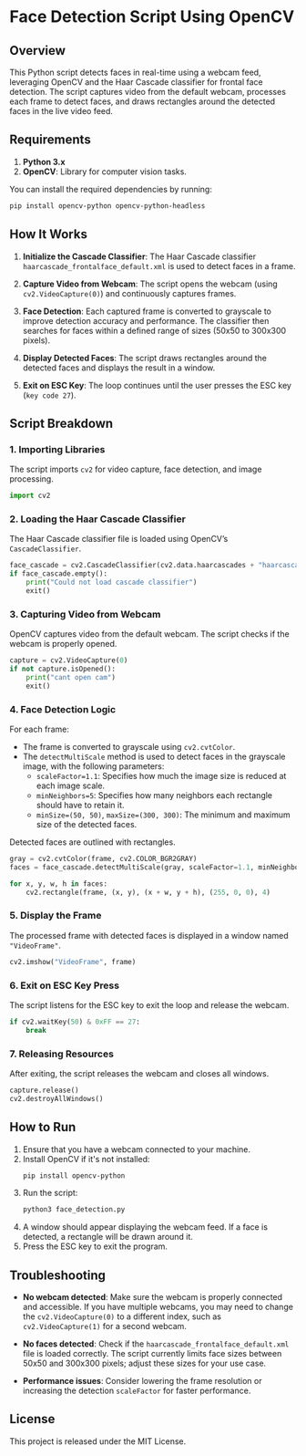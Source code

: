# Face Detection Script Using OpenCV

## Overview
This Python script detects faces in real-time using a webcam feed, leveraging OpenCV and the Haar Cascade classifier for frontal face detection. The script captures video from the default webcam, processes each frame to detect faces, and draws rectangles around the detected faces in the live video feed.

## Requirements

1. **Python 3.x**
2. **OpenCV**: Library for computer vision tasks.

You can install the required dependencies by running:
```bash
pip install opencv-python opencv-python-headless
```

## How It Works

1. **Initialize the Cascade Classifier**: 
   The Haar Cascade classifier `haarcascade_frontalface_default.xml` is used to detect faces in a frame.
   
2. **Capture Video from Webcam**: 
   The script opens the webcam (using `cv2.VideoCapture(0)`) and continuously captures frames.

3. **Face Detection**:
   Each captured frame is converted to grayscale to improve detection accuracy and performance. The classifier then searches for faces within a defined range of sizes (50x50 to 300x300 pixels).

4. **Display Detected Faces**:
   The script draws rectangles around the detected faces and displays the result in a window.

5. **Exit on ESC Key**: 
   The loop continues until the user presses the ESC key (`key code 27`).

## Script Breakdown

### 1. Importing Libraries
The script imports `cv2` for video capture, face detection, and image processing.
```python
import cv2
```

### 2. Loading the Haar Cascade Classifier
The Haar Cascade classifier file is loaded using OpenCV’s `CascadeClassifier`.
```python
face_cascade = cv2.CascadeClassifier(cv2.data.haarcascades + "haarcascade_frontalface_default.xml")
if face_cascade.empty():
    print("Could not load cascade classifier")
    exit()
```

### 3. Capturing Video from Webcam
OpenCV captures video from the default webcam. The script checks if the webcam is properly opened.
```python
capture = cv2.VideoCapture(0)
if not capture.isOpened():
    print("cant open cam")
    exit()
```

### 4. Face Detection Logic
For each frame:
- The frame is converted to grayscale using `cv2.cvtColor`.
- The `detectMultiScale` method is used to detect faces in the grayscale image, with the following parameters:
  - `scaleFactor=1.1`: Specifies how much the image size is reduced at each image scale.
  - `minNeighbors=5`: Specifies how many neighbors each rectangle should have to retain it.
  - `minSize=(50, 50)`, `maxSize=(300, 300)`: The minimum and maximum size of the detected faces.
  
Detected faces are outlined with rectangles.
```python
gray = cv2.cvtColor(frame, cv2.COLOR_BGR2GRAY)
faces = face_cascade.detectMultiScale(gray, scaleFactor=1.1, minNeighbors=5, minSize=(50, 50), maxSize=(300, 300))

for x, y, w, h in faces:
    cv2.rectangle(frame, (x, y), (x + w, y + h), (255, 0, 0), 4)
```

### 5. Display the Frame
The processed frame with detected faces is displayed in a window named `"VideoFrame"`.
```python
cv2.imshow("VideoFrame", frame)
```

### 6. Exit on ESC Key Press
The script listens for the ESC key to exit the loop and release the webcam.
```python
if cv2.waitKey(50) & 0xFF == 27:
    break
```

### 7. Releasing Resources
After exiting, the script releases the webcam and closes all windows.
```python
capture.release()
cv2.destroyAllWindows()
```

## How to Run

1. Ensure that you have a webcam connected to your machine.
2. Install OpenCV if it's not installed:
   ```bash
   pip install opencv-python
   ```
3. Run the script:
   ```bash
   python3 face_detection.py
   ```
4. A window should appear displaying the webcam feed. If a face is detected, a rectangle will be drawn around it.
5. Press the ESC key to exit the program.

## Troubleshooting

- **No webcam detected**: Make sure the webcam is properly connected and accessible. If you have multiple webcams, you may need to change the `cv2.VideoCapture(0)` to a different index, such as `cv2.VideoCapture(1)` for a second webcam.
  
- **No faces detected**: Check if the `haarcascade_frontalface_default.xml` file is loaded correctly. The script currently limits face sizes between 50x50 and 300x300 pixels; adjust these sizes for your use case.

- **Performance issues**: Consider lowering the frame resolution or increasing the detection `scaleFactor` for faster performance.

## License

This project is released under the MIT License.
